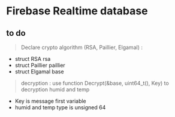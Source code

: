# Firebase Realtime database

## to do 
> Declare crypto algorithm (RSA, Paillier, Elgamal) :
* struct RSA rsa
* struct Paillier paillier
* struct Elgamal base

> decryption : use function Decrypt(&base, uint64_t(), Key) to decryption humid and temp
* Key is message first variable
* humid and temp type is unsigned 64
